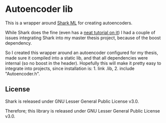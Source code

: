 # Autoencoder lib

This is a wrapper around [Shark ML](http://www.shark-ml.org/) for creating autoencoders.

While Shark does the fine (even has a [neat tutorial on it](http://image.diku.dk/shark/sphinx_pages/build/html/rest_sources/tutorials/algorithms/autoencoders.html))
I had a couple of issues integrating Shark into my master thesis project, because of the boost dependency.

So I created this wrapper around an autoencoder configured for my thesis, made sure it compiled into a static lib, and that all dependencies were internal (so no boost in the header).
Hopefully this will make it pretty easy to integrate into projects, since installation is: 1. link .lib, 2. include "Autoencoder.h".

## License

Shark is released under GNU Lesser General Public License v3.0.

Therefore; this library is released under GNU Lesser General Public License v3.0.
